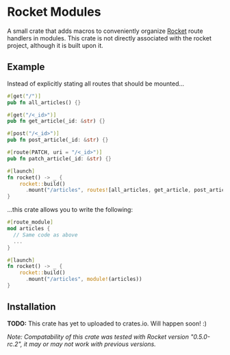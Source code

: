 # Rocket Modules
A small crate that adds macros to conveniently organize [Rocket](https://rocket.rs) route handlers in modules. This crate is not directly associated with the rocket project, although it is built upon it.

## Example
Instead of explicitly stating all routes that should be mounted...
```Rust
#[get("/")]
pub fn all_articles() {}

#[get("/<_id>")]
pub fn get_article(_id: &str) {}

#[post("/<_id>")]
pub fn post_article(_id: &str) {}

#[route(PATCH, uri = "/<_id>")]
pub fn patch_article(_id: &str) {}

#[launch]
fn rocket() -> _ {
    rocket::build()
      .mount("/articles", routes![all_articles, get_article, post_article, patch_article])
}
```

...this crate allows you to write the following:

```Rust
#[route_module]
mod articles {
  // Same code as above
  ...
}

#[launch]
fn rocket() -> _ {
    rocket::build()
      .mount("/articles", module!(articles))
}
```

## Installation
**TODO:** This crate has yet to uploaded to crates.io. Will happen soon! :)

*Note: Compatability of this crate was tested with Rocket version "0.5.0-rc.2", it may or may not work with previous versions.*
